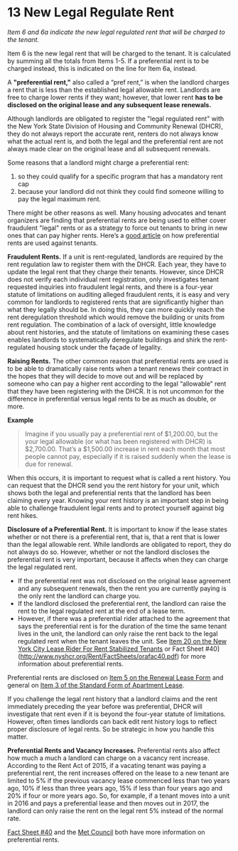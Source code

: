 # 13 New Legal Regulate Rent
_Item 6 and 6a indicate the new legal regulated rent that will be charged to the tenant._

Item 6 is the new legal rent that will be charged to the tenant. It is calculated by summing all the totals from Items 1-5.  If a preferential rent is to be charged instead, this is indicated on the line for Item 6a, instead.

A **"preferential rent,"** also called a “pref rent,” is when the landlord charges a rent that is less than the established legal allowable rent. Landlords are free to charge lower rents if they want; however, that lower rent **has to be disclosed on the original lease and any subsequent lease renewals.**

Although landlords are obligated to register the "legal regulated rent" with the New York State Division of Housing and Community Renewal (DHCR), they do not always report the accurate rent, renters do not always know what the actual rent is, and both the legal and the preferential rent are not always made clear on the original lease and all subsequent renewals.

Some reasons that a landlord might charge a preferential rent:
1. so they could qualify for a specific program that has a mandatory rent cap
2. because your landlord did not think they could find someone willing to pay the legal maximum rent.

There might be other reasons as well. Many housing advocates and tenant organizers are finding that preferential rents are being used to either cover fraudulent "legal" rents or as a strategy to force out tenants to bring in new ones that can pay higher rents. Here’s a [good article](https://ny.curbed.com/2017/4/25/15425058/nyc-rent-stabilization-loophole-landlords) on how preferential rents are used against tenants.

**Fraudulent Rents.** If a unit is rent-regulated, landlords are required by the rent regulation law to register them with the DHCR. Each year, they have to update the legal rent that they charge their tenants. However, since DHCR does not verify each individual rent registration, only investigates tenant requested inquiries into fraudulent legal rents, and there is a four-year statute of limitations on auditing alleged fraudulent rents, it is easy and very common for landlords to registered rents that are significantly higher than what they legally should be. In doing this, they can more quickly reach the rent deregulation threshold which would remove the building or units from rent regulation. The combination of a lack of oversight, little knowledge about rent histories, and the statute of limitations on examining these cases enables landlords to systematically deregulate buildings and shirk the rent-regulated housing stock under the façade of legality.

**Raising Rents.** The other common reason that preferential rents are used is to be able to dramatically raise rents when a tenant renews their contract in the hopes that they will decide to move out and will be replaced by someone who can pay a higher rent according to the legal “allowable” rent that they have been registering with the DHCR. It is not uncommon for the difference in preferential versus legal rents to be as much as double, or more.

**Example**
> Imagine if you usually pay a preferential rent of $1,200.00, but the your legal allowable (or what has been registered with DHCR) is $2,700.00. That’s a $1,500.00 increase in rent each month that most people cannot pay, especially if it is raised suddenly when the lease is due for renewal.

When this occurs, it is important to request what is called a rent history. You can request that the DHCR send you the rent history for your unit, which shows both the legal and preferential rents that the landlord has been claiming every year. Knowing your rent history is an important step in being able to challenge fraudulent legal rents and to protect yourself against big rent hikes.

**Disclosure of a Preferential Rent.** It is important to know if the lease states whether or not there is a preferential rent, that is, that a rent that is lower than the legal allowable rent. While landlords are obligated to report, they do not always do so. However, whether or not the landlord discloses the preferential rent is very important, because it affects when they can charge the legal regulated rent.

- If the preferential rent was not disclosed on the original lease agreement and any subsequent renewals, then the rent you are currently paying is the only rent the landlord can charge you.
- If the landlord disclosed the preferential rent, the landlord can raise the rent to the legal regulated rent at the end of a lease term.
- However, if there was a preferential rider attached to the agreement that says the preferential rent is for the duration of the time the same tenant lives in the unit, the landlord can only raise the rent back to the legal regulated rent when the tenant leaves the unit. See [Item 20 on the New York City Lease Rider For Rent Stabilized Tenants](http://www.nyshcr.org/Forms/Rent/Ralr1.pdf) or Fact Sheet #40](http://www.nyshcr.org/Rent/FactSheets/orafac40.pdf) for more information about preferential rents.

Preferential rents are disclosed on [Item 5 on the Renewal Lease Form](http://www.nyshcr.org/Forms/Rent/rtp8.pdf) and general on [Item 3 of the Standard Form of Apartment Lease](https://docdrop.org/static/drop-pdf/Standard-Lease_Apartment-89NLx.pdf).

If you challenge the legal rent history that a landlord claims and the rent immediately preceding the year before was preferential, DHCR will investigate that rent even if it is beyond the four-year statute of limitations. However, often times landlords can back edit rent history logs to reflect proper disclosure of legal rents. So be strategic in how you handle this matter.

**Preferential Rents and Vacancy Increases.** Preferential rents also affect how much a much a landlord can charge on a vacancy rent increase. According to the Rent Act of 2015, if a vacating tenant was paying a preferential rent, the rent increases offered on the lease to a new tenant are limited to 5% if the previous vacancy lease commenced less than two years ago, 10% if less than three years ago, 15% if less than four years ago and 20% if four or more years ago. So, for example, if a tenant moves into a unit in 2016 and pays a preferential lease and then moves out in 2017, the landlord can only raise the rent on the legal rent 5% instead of the normal rate.

[Fact Sheet #40](http://www.nyshcr.org/Rent/FactSheets/orafac40.pdf) and the [Met Council](http://metcouncilonhousing.org/help_and_answers/preferential_rents) both have more information on preferential rents.
